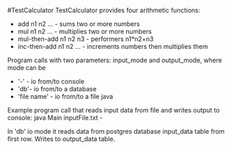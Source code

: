 #TestCalculator 
TestCalculator provides four arithmetic functions:
- add n1 n2 ... - sums two or more numbers
- mul n1 n2 ... - multiplies two or more numbers
- mul-then-add n1 n2 n3 - performers n1*n2+n3
- inc-then-add n1 n2 ... - increments numbers then multiplies them

Program calls with two parameters: input_mode and output_mode, where mode can be
- '-' - io from/to console
- 'db'- io from/to a database
- 'file name' - io from/to a file
java

Example program call that reads input data from file and writes output to console:
java Main inputFile.txt -

In 'db' io mode it reads data from postgres database input_data table from first row. Writes to output_data table.
